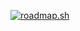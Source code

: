 [![roadmap.sh](https://roadmap.sh/card/tall/672d190b31d65c235d516fcd?variant=dark&roadmaps=ai-engineer%2Caws%2Cfrontend)](https://roadmap.sh)
